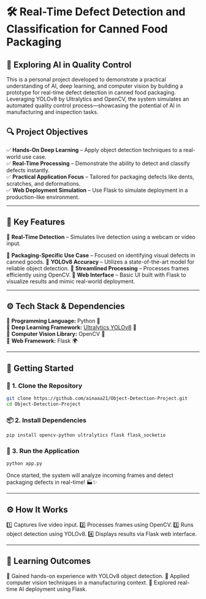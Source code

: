 # 🛠️ **Real-Time Defect Detection and Classification for Canned Food Packaging**  

## 🚀 **Exploring AI in Quality Control**

This is a personal project developed to demonstrate a practical understanding of AI, deep learning, and computer vision by building a prototype for real-time defect detection in canned food packaging. Leveraging YOLOv8 by Ultralytics and OpenCV, the system simulates an automated quality control process—showcasing the potential of AI in manufacturing and inspection tasks.  

## 🔍 Project Objectives

✅ **Hands-On Deep Learning** – Apply object detection techniques to a real-world use case.  
✅ **Real-Time Processing** – Demonstrate the ability to detect and classify defects instantly.  
✅ **Practical Application Focus** – Tailored for packaging defects like dents, scratches, and deformations.  
✅ **Web Deployment Simulation** – Use Flask to simulate deployment in a production-like environment.


---

## 🌟 **Key Features**
🔹 **Real-Time Detection** – Simulates live detection using a webcam or video input.

🔹 **Packaging-Specific Use Case** – Focused on identifying visual defects in canned goods.
🔹 **YOLOv8 Accuracy** – Utilizes a state-of-the-art model for reliable object detection.
🔹 **Streamlined Processing** – Processes frames efficiently using OpenCV.
🔹 **Web Interface** – Basic UI built with Flask to visualize results and mimic real-world deployment.

---

## ⚙️ **Tech Stack & Dependencies**  
📌 **Programming Language:** Python 🐍  
📌 **Deep Learning Framework:** [Ultralytics YOLOv8](https://github.com/ultralytics/ultralytics) 🤖  
📌 **Computer Vision Library:** OpenCV 👀  
📌 **Web Framework:** Flask 🌍  

---

## 🚀 **Getting Started**  
### 🔧 **1. Clone the Repository**
```bash
git clone https://github.com/ainaaa21/Object-Detection-Project.git
cd Object-Detection-Project
```

### 📦 **2. Install Dependencies**  
```bash
pip install opencv-python ultralytics flask flask_socketio
```

### 🚀 **3. Run the Application**  
```bash
python app.py
```
Once started, the system will analyze incoming frames and detect packaging defects in real-time! 🏭✨  

---
## ⚙️ **How It Works**
1️⃣ Captures live video input.
2️⃣ Processes frames using OpenCV.
3️⃣ Runs object detection using YOLOv8.
4️⃣ Displays results via Flask web interface.

---
## 💬 **Learning Outcomes**
🔹 Gained hands-on experience with YOLOv8 object detection.
🔹 Applied computer vision techniques in a manufacturing context.
🔹 Explored real-time AI deployment using Flask. 
